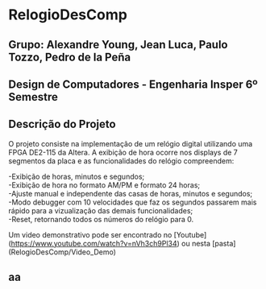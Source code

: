 # RelogioDesComp

## Grupo: Alexandre Young, Jean Luca, Paulo Tozzo, Pedro de la Peña
## Design de Computadores - Engenharia Insper 6º Semestre

## Descrição do Projeto
O projeto consiste na implementação de um relógio digital utilizando uma FPGA DE2-115 da Altera. A exibição de hora ocorre nos displays de 7 segmentos da placa e as funcionalidades do relógio compreendem:  

-Exibição de horas, minutos e segundos;   
-Exibição de hora no formato AM/PM e formato 24 horas;  
-Ajuste manual e independente das casas de horas, minutos e segundos;  
-Modo debugger com 10 velocidades que faz os segundos passarem mais rápido para a vizualização das demais funcionalidades;  
-Reset, retornando todos os números do relógio para 0.  

Um video demonstrativo pode ser encontrado no [Youtube] (https://www.youtube.com/watch?v=nVh3ch9Pl34) ou nesta [pasta] (RelogioDesComp/Video_Demo)

## aa

